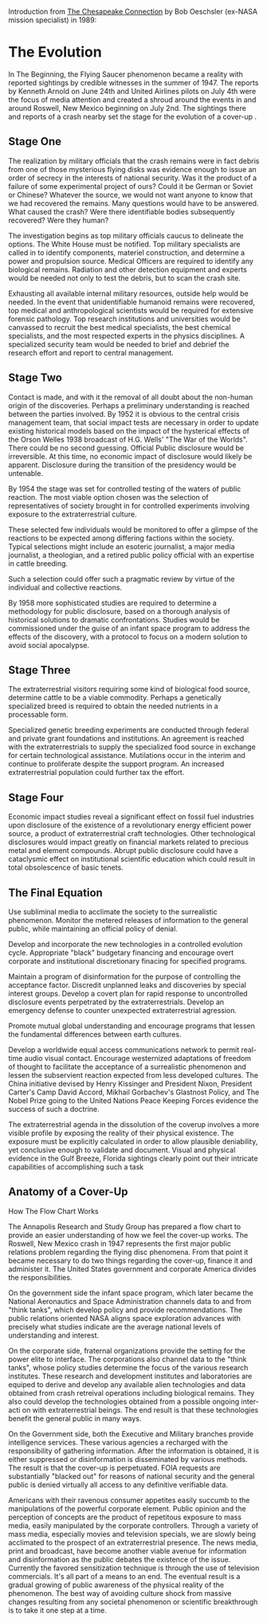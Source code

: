 Introduction from [The Chesapeake Connection](http://files.afu.se/Downloads/Books/Digitized_by_AFU/Quest_Publications/Oechsler,%20Bob%20-%20The%20Chesapeake%20Connection%20-%20Part%201%20of%202.pdf) by Bob Oeschsler (ex-NASA mission specialist) in 1989:

# The Evolution

In The Beginning, the Flying Saucer phenomenon became a
reality with reported sightings by credible witnesses in the summer of 1947. 
The reports by Kenneth Arnold on June 24th and United Airlines pilots on July 4th were the focus of media
attention and created a shroud around the events in and around
Roswell, New Mexico beginning on July 2nd. The sightings there
and reports of a crash nearby set the stage for the evolution of a cover-up .

## Stage One

The realization by military officials that the crash remains
were in fact debris from one of those mysterious flying disks was
evidence enough to issue an order of secrecy in the interests of
national security. Was it the product of a failure of some
experimental project of ours? Could it be German or Soviet or
Chinese? Whatever the source, we would not want anyone to know
that we had recovered the remains. Many questions would have to
be answered. What caused the crash? Were there identifiable
bodies subsequently recovered? Were they human? 

The investigation begins as top military officials caucus to
delineate the options. The White House must be notified. Top
military specialists are called in to identify components,
materiel construction, and determine a power and propulsion
source. Medical Officers are required to identify any biological
remains. Radiation and other detection equipment and experts
would be needed not only to test the debris, but to scan the
crash site. 

Exhausting all available internal military resources,
outside help would be needed. In the event that unidentifiable
humanoid remains were recovered, top medical and anthropological
scientists would be required for extensive forensic pathology.
Top research institutions and universities would be canvassed to
recruit the best medical specialists, the best chemical
specialists, and the most respected experts in the physics
disciplines. A specialized security team would be needed to
brief and debrief the research effort and report to central
management.

## Stage Two

Contact is made, and with it the removal of all doubt about
the non-human origin of the discoveries. Perhaps a preliminary
understanding is reached between the parties involved.
By 1952 it is obvious to the central crisis management team,
that social impact tests are necessary in order to update
existing historical models based on the impact of the hysterical
effects of the Orson Welles 1938 broadcast of H.G. Wells' "The
War of the Worlds". There could be no second guessing. Official
Public disclosure would be irreversible. At this time, no
economic impact of disclosure would likely be apparent.
Disclosure during the transition of the presidency would be
untenable.

By 1954 the stage was set for controlled testing of the
waters of public reaction. The most viable option chosen was the
selection of representatives of society brought in for controlled
experiments involving exposure to the extraterrestrial culture. 

These selected few individuals would be monitored to offer a
glimpse of the reactions to be expected among differing factions
within the society. Typical selections might include an esoteric
journalist, a major media journalist, a theologian, and a retired
public policy official with an expertise in cattle breeding.

Such a selection could offer such a pragmatic review by virtue of
the individual and collective reactions.

By 1958 more sophisticated studies are required to determine
a methodology for public disclosure, based on a thorough analysis
of historical solutions to dramatic confrontations. Studies
would be commissioned under the guise of an infant space program
to address the effects of the discovery, with a protocol to focus
on a modern solution to avoid social apocalypse. 

## Stage Three

The extraterrestrial visitors requiring some kind of
biological food source, determine cattle to be a viable
commodity. Perhaps a genetically specialized breed is required
to obtain the needed nutrients in a processable form.

Specialized genetic breeding experiments are conducted through
federal and private grant foundations and institutions. An
agreement is reached with the extraterrestrials to supply the
specialized food source in exchange for certain technological
assistance. Mutilations occur in the interim and continue to
proliferate despite the support program. An increased
extraterrestrial population could further tax the effort. 

## Stage Four

Economic impact studies reveal a significant effect on
fossil fuel industries upon disclosure of the existence of a
revolutionary energy efficient power source, a product of
extraterrestrial craft technologies. Other technological
disclosures would impact greatly on financial markets related to
precious metal and element compounds. Abrupt public disclosure
could have a cataclysmic effect on institutional scientific
education which could result in total obsolescence of basic
tenets.

## The Final Equation

Use subliminal media to acclimate the society to the
surrealistic phenomenon. Monitor the metered releases of
information to the general public, while maintaining an official
policy of denial.

Develop and incorporate the new technologies in a controlled
evolution cycle. Appropriate "black" budgetary financing and
encourage overt corporate and institutional discretionary
finacing for specified programs.

Maintain a program of disinformation for the purpose of
controlling the acceptance factor. Discredit unplanned leaks and
discoveries by special interest groups. Develop a covert plan
for rapid response to uncontrolled disclosure events perpetrated
by the extraterrestrials. Develop an emergency defense to
counter unexpected extraterrestrial agression.

Promote mutual global understanding and encourage programs
that lessen the fundamental differences between earth cultures. 

Develop a worldwide equal access communications network to
permit real-time audio visual contact. Encourage westernized
adaptations of freedom of thought to facilitate the acceptance of
a surrealistic phenomenon and lessen the subservient reaction
expected from less developed cultures. The China initiative
devised by Henry Kissinger and President Nixon, President
Carter's Camp David Accord, Mikhail Gorbachev's Glastnost Policy,
and The Nobel Prize going to the United Nations Peace Keeping
Forces evidence the success of such a doctrine.

The extraterrestrial agenda in the dissolution of the coverup involves a more visible profile by exposing the reality of
their physical existence. The exposure must be explicitly
calculated in order to allow plausible deniability, yet
conclusive enough to validate and document. Visual and physical
evidence in the Gulf Breeze, Florida sightings clearly point out
their intricate capabilities of accomplishing such a task

## Anatomy of a Cover-Up

How The Flow Chart Works

The Annapolis Research and Study Group has prepared a flow
chart to provide an easier understanding of how we feel the
cover-up works. The Roswell, New Mexico crash in 1947 represents
the first major public relations problem regarding the flying
disc phenomena. From that point it became necessary to do two
things regarding the cover-up, finance it and administer it. The
United States government and corporate America divides the responsibilities.

On the government side the infant space program, which later
became the National Aeronautics and Space Administration channels
data to and from "think tanks", which develop policy and provide
recommendations. The public relations oriented NASA aligns space
exploration advances with precisely what studies indicate are the
average national levels of understanding and interest.

On the corporate side, fraternal organizations provide the
setting for the power elite to interface. The corporations also
channel data to the "think tanks", whose policy studies determine
the focus of the various research institutes. These research and
development institutes and laboratories are equiped to derive and
develop any available alien technologies and data obtained from
crash retreival operations including biological remains. They
also could develop the technologies obtained from a possible
ongoing inter-acti on with extraterrestrial beings. The end
result is that these technologies benefit the general public in
many ways. 

On the Government side, both the Executive and Military
branches provide intelligence services. These various agencies
a recharged with the responsibility of gathering information.
After the information is obtained, it is either suppressed or
disinformation is disseminated by various methods. The result is
that the cover-up is perpetuated. FOIA requests are
substantially "blacked out" for reasons of national security and
the general public is denied virtually all access to any
definitive verifiable data.

Americans with their ravenous consumer appetites easily
succumb to the manipulations of the powerful corporate element.
Public opinion and the perception of concepts are the product of
repetitous exposure to mass media, easily manipulated by the
corporate controllers. Through a variety of mass media,
especially movies and television specials, we are slowly being
acclimated to the prospect of an extraterrestrial presence. The
news media, print and broadcast, 
have become another viable avenue for information and disinformation as the public debates
the existence of the issue. Currently the favored sensitization
technique is through the use of television commercials. It's all
part of a means to an end. The eventual result is a gradual
growing of public awareness of the physical reality of the
phenomenon. The best way of avoiding culture shock from massive
changes resulting from any societal phenomenon or scientific
breakthrough is to take it one step at a time.

